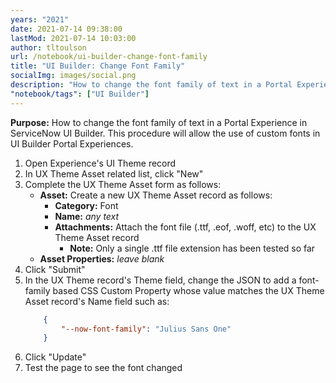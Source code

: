 ```yaml
---
years: "2021"
date: 2021-07-14 09:38:00
lastMod: 2021-07-14 10:03:00
author: tltoulson
url: /notebook/ui-builder-change-font-family
title: "UI Builder: Change Font Family"
socialImg: images/social.png
description: "How to change the font family of text in a Portal Experience in ServiceNow UI Builder"
"notebook/tags": ["UI Builder"]
---
```


**Purpose:** How to change the font family of text in a Portal Experience in ServiceNow UI Builder. This procedure will allow the use of custom fonts in UI Builder Portal Experiences.

1. Open Experience's UI Theme record
2. In UX Theme Asset related list, click "New"
3. Complete the UX Theme Asset form as follows:
    - **Asset:** Create a new UX Theme Asset record as follows:
        - **Category:** Font
        - **Name:** *any text*
        - **Attachments:** Attach the font file (.ttf, .eof, .woff, etc) to the UX Theme Asset record
            - **Note:** Only a single .ttf file extension has been tested so far
    - **Asset Properties:** *leave blank*
4. Click "Submit"
5. In the UX Theme record's Theme field, change the JSON to add a font-family based CSS Custom Property whose value matches the UX Theme Asset record's Name field such as:
    ```json
        {
            "--now-font-family": "Julius Sans One"
        }
    ```
6. Click "Update"
7. Test the page to see the font changed